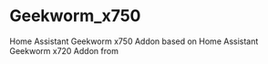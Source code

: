 # Geekworm_x750
Home Assistant Geekworm x750 Addon based on Home Assistant Geekworm x720 Addon from 
